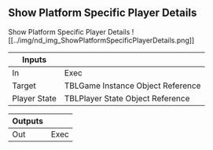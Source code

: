## Show Platform Specific Player Details
Show Platform Specific Player Details
![[../img/nd_img_ShowPlatformSpecificPlayerDetails.png]]

|Inputs||
|--|--|
| In | Exec |
| Target | TBLGame Instance Object Reference |
| Player State | TBLPlayer State Object Reference |

|Outputs||
|--|--|
| Out | Exec |
